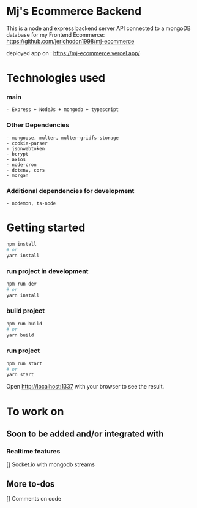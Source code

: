 # Mj's Ecommerce Backend

This is a node and express backend server API connected to a mongoDB database for my
Frontend Ecommerce: https://github.com/jerichodon1998/mj-ecommerce

deployed app on : https://mj-ecommerce.vercel.app/

# Technologies used

### main

    - Express + NodeJs + mongodb + typescript

### Other Dependencies

    - mongoose, multer, multer-gridfs-storage
    - cookie-parser
    - jsonwebtoken
    - bcrypt
    - axios
    - node-cron
    - dotenv, cors
    - morgan

### Additional dependencies for development

    - nodemon, ts-node

# Getting started

```bash
npm install
# or
yarn install
```

### run project in development

```bash
npm run dev
# or
yarn install
```

### build project

```bash
npm run build
# or
yarn build
```

### run project

```bash
npm run start
# or
yarn start
```

Open [http://localhost:1337](http://localhost:1337) with your browser to see the result.

# To work on

## Soon to be added and/or integrated with

### Realtime features

[] Socket.io with mongodb streams

## More to-dos

[] Comments on code
